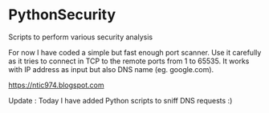 # PythonSecurity
Scripts to perform various security analysis

For now I have coded a simple but fast enough port scanner.
Use it carefully as it tries to connect in TCP to the remote ports from 1 to 65535.
It works with IP address as input but also DNS name (eg. google.com).

https://ntic974.blogspot.com

Update :
Today I have added Python scripts to sniff DNS requests :)
